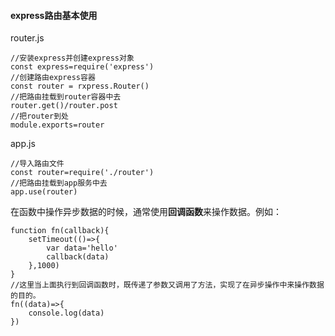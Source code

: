 #### express路由基本使用

router.js

```
//安装express并创建express对象
const express=require('express')
//创建路由express容器
const router = rxpress.Router()
//把路由挂载到router容器中去
router.get()/router.post
//把router到处
module.exports=router
```

app.js

```
//导入路由文件
const router=require('./router')
//把路由挂载到app服务中去
app.use(router)
```

在函数中操作异步数据的时候，通常使用**回调函数**来操作数据。例如：

```
function fn(callback){
	setTimeout(()=>{
		var data='hello'
		callback(data)
	},1000)
}
//这里当上面执行到回调函数时，既传递了参数又调用了方法，实现了在异步操作中来操作数据的目的。
fn((data)=>{
	console.log(data)
})
```

